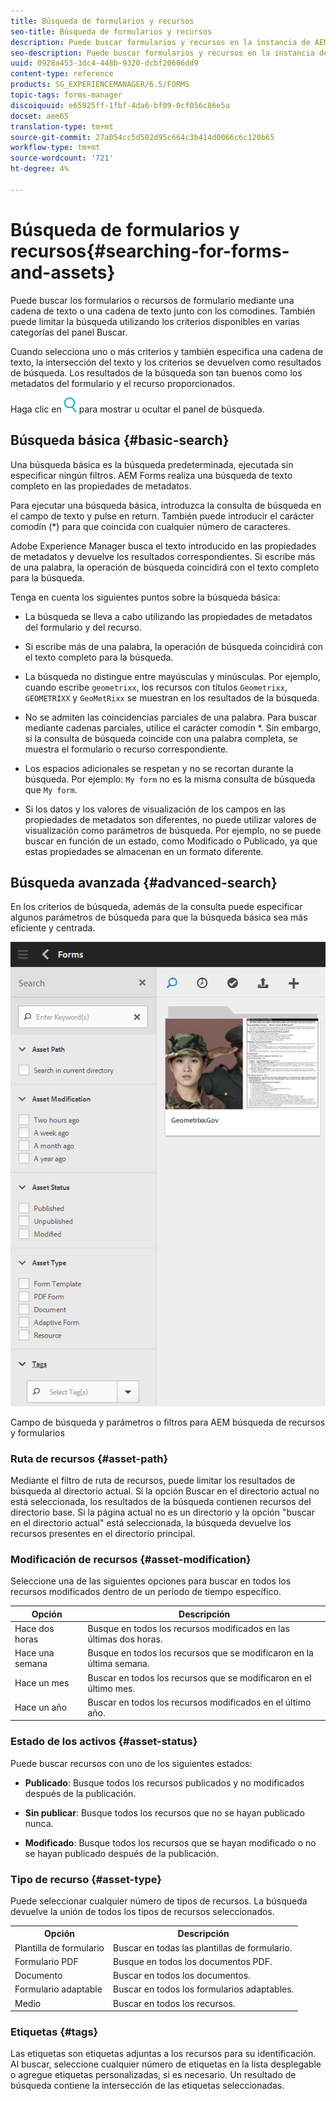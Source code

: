 ```yaml
---
title: Búsqueda de formularios y recursos
seo-title: Búsqueda de formularios y recursos
description: Puede buscar formularios y recursos en la instancia de AEM mediante AEM búsqueda. La búsqueda básica y avanzada le permite localizar rápidamente sus recursos.
seo-description: Puede buscar formularios y recursos en la instancia de AEM mediante AEM búsqueda. La búsqueda básica y avanzada le permite localizar rápidamente sus recursos.
uuid: 0928a453-3dc4-448b-9320-dcbf20606dd9
content-type: reference
products: SG_EXPERIENCEMANAGER/6.5/FORMS
topic-tags: forms-manager
discoiquuid: e65925ff-1fbf-4da6-bf09-0cf056c86e5a
docset: aem65
translation-type: tm+mt
source-git-commit: 27a054cc5d502d95c664c3b414d0066c6c120b65
workflow-type: tm+mt
source-wordcount: '721'
ht-degree: 4%

---
```



# Búsqueda de formularios y recursos{#searching-for-forms-and-assets}

Puede buscar los formularios o recursos de formulario mediante una cadena de texto o una cadena de texto junto con los comodines. También puede limitar la búsqueda utilizando los criterios disponibles en varias categorías del panel Buscar.

Cuando selecciona uno o más criterios y también especifica una cadena de texto, la intersección del texto y los criterios se devuelven como resultados de búsqueda. Los resultados de la búsqueda son tan buenos como los metadatos del formulario y el recurso proporcionados.

Haga clic en ![aem6forms_search](assets/aem6forms_search.png) para mostrar u ocultar el panel de búsqueda.

## Búsqueda básica {#basic-search}

Una búsqueda básica es la búsqueda predeterminada, ejecutada sin especificar ningún filtros. AEM Forms realiza una búsqueda de texto completo en las propiedades de metadatos.

Para ejecutar una búsqueda básica, introduzca la consulta de búsqueda en el campo de texto y pulse en return. También puede introducir el carácter comodín (*) para que coincida con cualquier número de caracteres.

Adobe Experience Manager busca el texto introducido en las propiedades de metadatos y devuelve los resultados correspondientes. Si escribe más de una palabra, la operación de búsqueda coincidirá con el texto completo para la búsqueda.

Tenga en cuenta los siguientes puntos sobre la búsqueda básica:

* La búsqueda se lleva a cabo utilizando las propiedades de metadatos del formulario y del recurso.
* Si escribe más de una palabra, la operación de búsqueda coincidirá con el texto completo para la búsqueda.
* La búsqueda no distingue entre mayúsculas y minúsculas. Por ejemplo, cuando escribe `geometrixx`, los recursos con títulos `Geometrixx`, `GEOMETRIXX` y `GeoMetRixx` se muestran en los resultados de la búsqueda.

* No se admiten las coincidencias parciales de una palabra. Para buscar mediante cadenas parciales, utilice el carácter comodín *. Sin embargo, si la consulta de búsqueda coincide con una palabra completa, se muestra el formulario o recurso correspondiente.
* Los espacios adicionales se respetan y no se recortan durante la búsqueda. Por ejemplo: `My form` no es la misma consulta de búsqueda que `My form`.

* Si los datos y los valores de visualización de los campos en las propiedades de metadatos son diferentes, no puede utilizar valores de visualización como parámetros de búsqueda. Por ejemplo, no se puede buscar en función de un estado, como Modificado o Publicado, ya que estas propiedades se almacenan en un formato diferente.

## Búsqueda avanzada {#advanced-search}

En los criterios de búsqueda, además de la consulta puede especificar algunos parámetros de búsqueda para que la búsqueda básica sea más eficiente y centrada.

![Campo de búsqueda y parámetros o filtros para AEM búsqueda de recursos y formularios](assets/search_forms_assets.png)

Campo de búsqueda y parámetros o filtros para AEM búsqueda de recursos y formularios

### Ruta de recursos {#asset-path}

Mediante el filtro de ruta de recursos, puede limitar los resultados de búsqueda al directorio actual. Si la opción Buscar en el directorio actual no está seleccionada, los resultados de la búsqueda contienen recursos del directorio base. Si la página actual no es un directorio y la opción &quot;buscar en el directorio actual&quot; está seleccionada, la búsqueda devuelve los recursos presentes en el directorio principal.

### Modificación de recursos {#asset-modification}

Seleccione una de las siguientes opciones para buscar en todos los recursos modificados dentro de un período de tiempo específico.

| **Opción** | **Descripción** |
|---|---|
| Hace dos horas | Busque en todos los recursos modificados en las últimas dos horas. |
| Hace una semana | Busque en todos los recursos que se modificaron en la última semana. |
| Hace un mes | Buscar en todos los recursos que se modificaron en el último mes. |
| Hace un año | Buscar en todos los recursos modificados en el último año. |

### Estado de los activos {#asset-status}

Puede buscar recursos con uno de los siguientes estados:

* **Publicado**: Busque todos los recursos publicados y no modificados después de la publicación.

* **Sin publicar**: Busque todos los recursos que no se hayan publicado nunca.

* **Modificado**: Busque todos los recursos que se hayan modificado o no se hayan publicado después de la publicación.

### Tipo de recurso {#asset-type}

Puede seleccionar cualquier número de tipos de recursos. La búsqueda devuelve la unión de todos los tipos de recursos seleccionados.

<table>
 <tbody>
  <tr>
   <th>Opción</th> 
   <th>Descripción</th> 
  </tr>
  <tr>
   <td>Plantilla de formulario<br /> </td> 
   <td>Buscar en todas las plantillas de formulario.<br /> </td> 
  </tr>
  <tr>
   <td>Formulario PDF</td> 
   <td>Busque en todos los documentos PDF.</td> 
  </tr>
  <tr>
   <td>Documento</td> 
   <td>Buscar en todos los documentos.</td> 
  </tr>
  <tr>
   <td>Formulario adaptable<br /> </td> 
   <td>Buscar en todos los formularios adaptables.</td> 
  </tr>
  <tr>
   <td>Medio</td> 
   <td>Buscar en todos los recursos.<br /> </td> 
  </tr>
 </tbody>
</table>

### Etiquetas {#tags}

Las etiquetas son etiquetas adjuntas a los recursos para su identificación. Al buscar, seleccione cualquier número de etiquetas en la lista desplegable o agregue etiquetas personalizadas, si es necesario. Un resultado de búsqueda contiene la intersección de las etiquetas seleccionadas.
